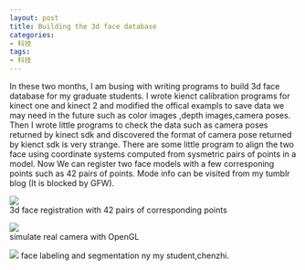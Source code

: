 ```yaml
---
layout: post
title: Building the 3d face database 
categories:
- 科技
tags:
- 科技
---
```


 In these two months, I am busing with writing programs to build 3d face database for my graduate students. I wrote kienct calibration programs for kinect one and kinect 2 and modified the offical exampls to save data we may need in the future such as color images ,depth images,camera poses. Then I wrote little programs  to check the data such as camera poses returned by kinect sdk and discovered the format of camera pose returned by kienct sdk is very strange. There are some little program to align the two face using coordinate systems computed from sysmetric pairs of points in a model. Now We can register two face models with a few corresponing points such as 42 pairs of points. Mode info can be visited from my tumblr blog (It is blocked by GFW).

 ![](http://65.media.tumblr.com/4c804b0fda15c6fc2837329754116ee2/tumblr_inline_o97seeEPG41t3innf_500.jpg)  
     3d face registration with 42 pairs of corresponding points


 ![](http://67.media.tumblr.com/5199f7c3fd522149063f96e4e67fd9ea/tumblr_inline_o7yu5vBKub1t3innf_500.jpg)  
    simulate real camera with OpenGL

 ![](https://67.media.tumblr.com/2e21238fd14771d1481b1f610eab9a6d/tumblr_inline_o97txu8nBV1t3innf_540.png) 
    face labeling and segmentation ny my student,chenzhi.  